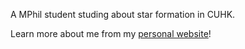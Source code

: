 A MPhil student studing about star formation in CUHK.

Learn more about me from my [personal website](https://hinnytsang.github.io/)!
